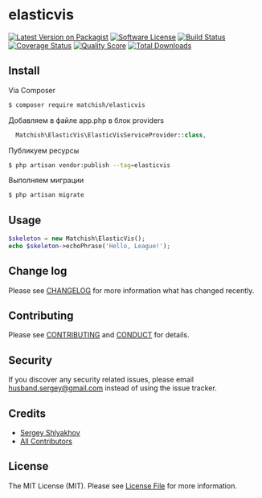 # elasticvis

[![Latest Version on Packagist][ico-version]][link-packagist]
[![Software License][ico-license]](LICENSE.md)
[![Build Status][ico-travis]][link-travis]
[![Coverage Status][ico-scrutinizer]][link-scrutinizer]
[![Quality Score][ico-code-quality]][link-code-quality]
[![Total Downloads][ico-downloads]][link-downloads]

## Install

Via Composer

``` bash
$ composer require matchish/elasticvis
```

Добавляем в файле app.php в блок providers
```php
  Matchish\ElasticVis\ElasticVisServiceProvider::class,
```

Публикуем ресурсы
``` bash
$ php artisan vendor:publish --tag=elasticvis
```

Выполняем миграции
``` bash
$ php artisan migrate
```

## Usage

``` php
$skeleton = new Matchish\ElasticVis();
echo $skeleton->echoPhrase('Hello, League!');
```

## Change log

Please see [CHANGELOG](CHANGELOG.md) for more information what has changed recently.

## Contributing

Please see [CONTRIBUTING](CONTRIBUTING.md) and [CONDUCT](CONDUCT.md) for details.

## Security

If you discover any security related issues, please email husband.sergey@gmail.com instead of using the issue tracker.

## Credits

- [Sergey Shlyakhov][link-author]
- [All Contributors][link-contributors]

## License

The MIT License (MIT). Please see [License File](LICENSE.md) for more information.

[ico-version]: https://img.shields.io/packagist/v/matchish/elasticvis.svg?style=flat-square
[ico-license]: https://img.shields.io/badge/license-MIT-brightgreen.svg?style=flat-square
[ico-travis]: https://img.shields.io/travis/husband/elasticvis/master.svg?style=flat-square
[ico-scrutinizer]: https://img.shields.io/scrutinizer/coverage/g/husband/elasticvis.svg?style=flat-square
[ico-code-quality]: https://img.shields.io/scrutinizer/g/husband/elasticvis.svg?style=flat-square
[ico-downloads]: https://img.shields.io/packagist/dt/matchish/elasticvis.svg?style=flat-square

[link-packagist]: https://packagist.org/packages/matchish/elasticvis
[link-travis]: https://travis-ci.org/husband/elasticvis
[link-scrutinizer]: https://scrutinizer-ci.com/g/husband/elasticvis/code-structure
[link-code-quality]: https://scrutinizer-ci.com/g/husband/elasticvis
[link-downloads]: https://packagist.org/packages/matchish/elasticvis
[link-author]: https://github.com/husband
[link-contributors]: ../../contributors
